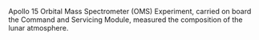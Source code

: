Apollo 15 Orbital Mass Spectrometer (OMS) Experiment, carried on board the Command and Servicing Module, measured the composition of the lunar atmosphere.